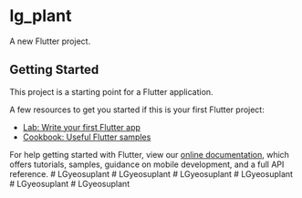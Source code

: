 # lg_plant

A new Flutter project.

## Getting Started

This project is a starting point for a Flutter application.

A few resources to get you started if this is your first Flutter project:

- [Lab: Write your first Flutter app](https://flutter.dev/docs/get-started/codelab)
- [Cookbook: Useful Flutter samples](https://flutter.dev/docs/cookbook)

For help getting started with Flutter, view our
[online documentation](https://flutter.dev/docs), which offers tutorials,
samples, guidance on mobile development, and a full API reference.
#   L G y e o s u p l a n t  
 #   L G y e o s u p l a n t  
 #   L G y e o s u p l a n t  
 #   L G y e o s u p l a n t  
 #   L G y e o s u p l a n t  
 #   L G y e o s u p l a n t  
 